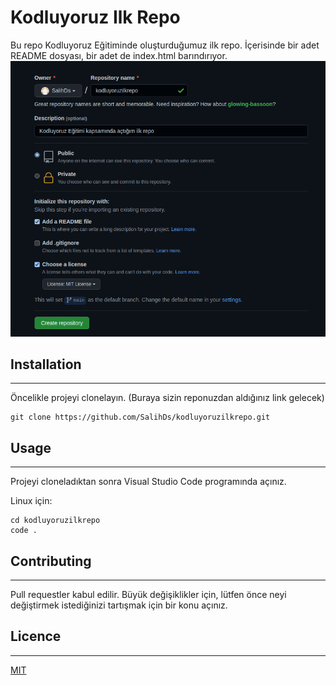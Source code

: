 # Kodluyoruz Ilk Repo
Bu repo Kodluyoruz Eğitiminde oluşturduğumuz ilk repo. İçerisinde bir adet README dosyası, bir adet de index.html barındırıyor.
![](github.png)

## Installation
---
Öncelikle projeyi clonelayın. (Buraya sizin reponuzdan aldığınız link gelecek)

    git clone https://github.com/SalihDs/kodluyoruzilkrepo.git

## Usage
---
Projeyi cloneladıktan sonra Visual Studio Code programında açınız.

Linux için:

    cd kodluyoruzilkrepo
    code . 

## Contributing
---
Pull requestler kabul edilir. Büyük değişiklikler için, lütfen önce neyi değiştirmek istediğinizi tartışmak için bir konu açınız.

## Licence
---
[MIT](https://choosealicense.com/licenses/mit/)